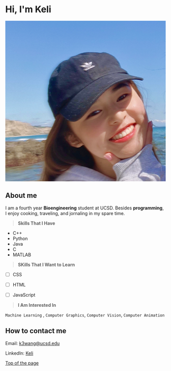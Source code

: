 # **Hi, I'm Keli**
![Keli](Keli.png)

## **About me**
I am a fourth year **Bioengineering** student at UCSD. Besides **programming**, I enjoy cooking, traveling, and jornaling in my spare time. 

> **Skills That I Have**

- C++
- Python
- Java
- C
- MATLAB

> **SKills That I Want to Learn**

- [ ] CSS
- [ ] HTML
- [ ] JavaScript


> **I Am Interested In**

`Machine Learning` , `Computer Graphics`, `Computer Vision`, `Computer Animation`


## **How to contact me**

Email: [k3wang@ucsd.edu](k3wang@ucsd.edu)

LinkedIn: [Keli](https://www.linkedin.com/in/keli-wang-90a00a1a3/)

[Top of the page](https://github.com/keli214/UserPage/blob/main/index.md#hi-im-keli)
